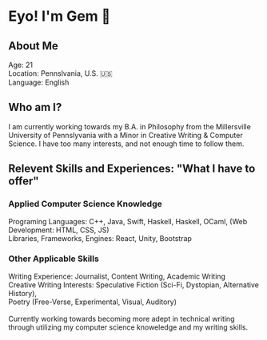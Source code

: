 ### <h1>Eyo! I'm Gem 👋 </h1>
<h2>About Me</h2>
  Age: 21 <br>
  Location: Pennslvania, U.S. 🇺🇸 <br>
  Language: English <br>
<h2>Who am I?</h2>
<p>I am currently working towards my B.A. in Philosophy from the Millersville University of Pennslyvania with a Minor in Creative Writing & Computer Science. I have too many interests, and not enough time to follow them. </p>
<h2>Relevent Skills and Experiences: "What I have to offer"</h2>
<h3>Applied Computer Science Knowledge</h3>
  Programing Languages: C++, Java, Swift, Haskell, Haskell, OCaml, (Web Development: HTML, CSS, JS)
  <br>
  Libraries, Frameworks, Engines: React, Unity, Bootstrap
<h3>Other Applicable Skills</h3>
Writing Experience: Journalist, Content Writing, Academic Writing<br>
Creative Writing Interests: Speculative Fiction (Sci-Fi, Dystopian, Alternative History),<br> Poetry (Free-Verse, Experimental, Visual, Auditory)<br>
<br>
Currently working towards becoming more adept in technical writing through utilizing my computer science knoweledge and my writing skills.



<!--
**cemkar/cemkar** is a ✨ _special_ ✨ repository because its `README.md` (this file) appears on your GitHub profile.

Here are some ideas to get you started:

- 🔭 I’m currently working on ...
- 🌱 I’m currently learning ...
- 👯 I’m looking to collaborate on ...
- 🤔 I’m looking for help with ...
- 💬 Ask me about ...
- 📫 How to reach me: ...
- 😄 Pronouns: ...
- ⚡ Fun fact: ...
-->
